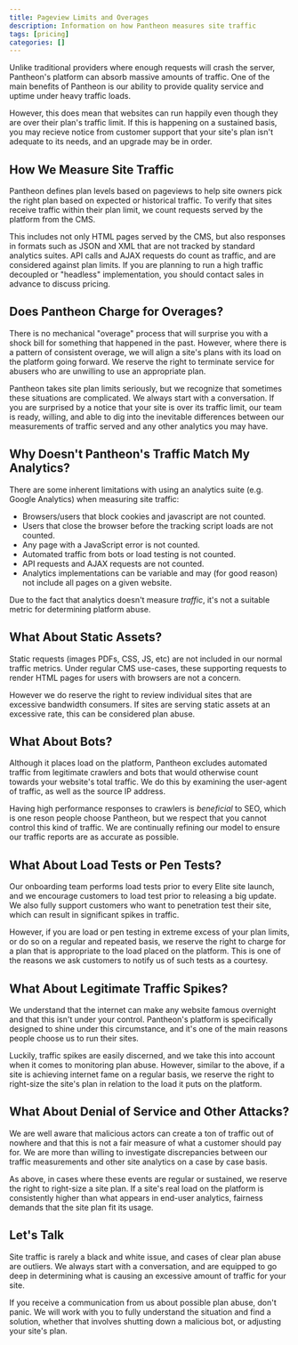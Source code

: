 ```yaml
---
title: Pageview Limits and Overages
description: Information on how Pantheon measures site traffic
tags: [pricing]
categories: []
---
```


Unlike traditional providers where enough requests will crash the server, Pantheon's platform can absorb massive amounts of traffic. One of the main benefits of Pantheon is our ability to provide quality service and uptime under heavy traffic loads.

However, this does mean that websites can run happily even though they are over their plan's traffic limit. If this is happening on a sustained basis, you may recieve notice from customer support that your site's plan isn't adequate to its needs, and an upgrade may be in order.

## How We Measure Site Traffic

Pantheon defines plan levels based on pageviews to help site owners pick the right plan based on expected or historical traffic. To verify that sites receive traffic within their plan limit, we count requests served by the platform from the CMS. 

This includes not only HTML pages served by the CMS, but also responses in formats such as JSON and XML that are not tracked by standard analytics suites. API calls and AJAX requests do count as traffic, and are considered against plan limits. If you are planning to run a high traffic decoupled or "headless" implementation, you should contact sales in advance to discuss pricing.

## Does Pantheon Charge for Overages?

There is no mechanical "overage" process that will surprise you with a shock bill for something that happened in the past. However, where there is a pattern of consistent overage, we will align a site's plans with its load on the platform going forward. We reserve the right to terminate service for abusers who are unwilling to use an appropriate plan.

Pantheon takes site plan limits seriously, but we recognize that sometimes these situations are complicated. We always start with a conversation. If you are surprised by a notice that your site is over its traffic limit, our team is ready, willing, and able to dig into the inevitable differences between our measurements of traffic served and any other analytics you may have.

## Why Doesn't Pantheon's Traffic Match My Analytics?

There are some inherent limitations with using an analytics suite (e.g. Google Analytics) when measuring site traffic:

 - Browsers/users that block cookies and javascript are not counted.
 - Users that close the browser before the tracking script loads are not counted.
 - Any page with a JavaScript error is not counted.
 - Automated traffic from bots or load testing is not counted.
 - API requests and AJAX requests are not counted.
 - Analytics implementations can be variable and may (for good reason) not include all pages on a given website.

Due to the fact that analytics doesn't measure _traffic_, it's not a suitable metric for determining platform abuse.

## What About Static Assets?

Static requests (images PDFs, CSS, JS, etc) are not included in our normal traffic metrics. Under regular CMS use-cases, these supporting requests to render HTML pages for users with browsers are not a concern.

However we do reserve the right to review individual sites that are excessive bandwidth consumers. If sites are serving static assets at an excessive rate, this can be considered plan abuse.

## What About Bots?

Although it places load on the platform, Pantheon excludes automated traffic from legitimate crawlers and bots that would otherwise count towards your website's total traffic. We do this by examining the user-agent of traffic, as well as the source IP address.

Having high performance responses to crawlers is _beneficial_ to SEO, which is one reson people choose Pantheon, but we respect that you cannot control this kind of traffic. We are continually refining our model to ensure our traffic reports are as accurate as possible.

## What About Load Tests or Pen Tests?

Our onboarding team performs load tests prior to every Elite site launch, and we encourage customers to load test prior to releasing a big update. We also fully support customers who want to penetration test their site, which can result in significant spikes in traffic.

However, if you are load or pen testing in extreme excess of your plan limits, or do so on a regular and repeated basis, we reserve the right to charge for a plan that is appropriate to the load placed on the platform. This is one of the reasons we ask customers to notify us of such tests as a courtesy. 

## What About Legitimate Traffic Spikes?

We understand that the internet can make any website famous overnight and that this isn't under your control. Pantheon's platform is specifically designed to shine under this circumstance, and it's one of the main reasons people choose us to run their sites. 

Luckily, traffic spikes are easily discerned, and we take this into account when it comes to monitoring plan abuse. However, similar to the above, if a site is achieving internet fame on a regular basis, we reserve the right to right-size the site's plan in relation to the load it puts on the platform. 

## What About Denial of Service and Other Attacks?

We are well aware that malicious actors can create a ton of traffic out of nowhere and that this is not a fair measure of what a customer should pay for. We are more than willing to investigate discrepancies between our traffic measurements and other site analytics on a case by case basis.

As above, in cases where these events are regular or sustained, we reserve the right to right-size a site plan. If a site's real load on the platform is consistently higher than what appears in end-user analytics, fairness demands that the site plan fit its usage.

## Let's Talk

Site traffic is rarely a black and white issue, and cases of clear plan abuse are outliers. We always start with a conversation, and are equipped to go deep in determining what is causing an excessive amount of traffic for your site.

If you receive a communication from us about possible plan abuse, don't panic. We will work with you to fully understand the situation and find a solution, whether that involves shutting down a malicious bot, or adjusting your site's plan.
